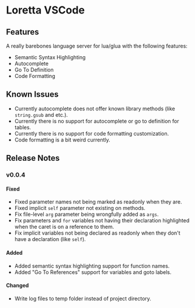 # Loretta VSCode

## Features

A really barebones language server for lua/glua with the following features:
- Semantic Syntax Highlighting
- Autocomplete
- Go To Definition
- Code Formatting

## Known Issues

- Currently autocomplete does not offer known library methods (like `string.gsub` and etc.).
- Currently there is no support for autocomplete or go to definition for tables.
- Currently there is no support for code formatting customization.
- Code formatting is a bit weird currently.

## Release Notes
### v0.0.4
#### Fixed
- Fixed parameter names not being marked as readonly when they are.
- Fixed implicit `self` parameter not existing on methods.
- Fix file-level `arg` parameter being wrongfully added as `args`.
- Fix parameters and `for` variables not having their declaration highlighted when the caret is on a reference to them.
- Fix implicit variables not being declared as readonly when they don't have a declaration (like `self`).
#### Added
- Added semantic syntax highlighting support for function names.
- Added "Go To References" support for variables and goto labels.
#### Changed
- Write log files to temp folder instead of project directory.